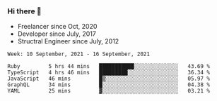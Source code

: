 ### Hi there 👋

- Freelancer since Oct, 2020
- Developer since July, 2017
- Structral Engineer since July, 2012

<!--START_SECTION:waka-->
```text
Week: 10 September, 2021 - 16 September, 2021

Ruby         5 hrs 44 mins   ███████████░░░░░░░░░░░░░░   43.69 % 
TypeScript   4 hrs 46 mins   █████████░░░░░░░░░░░░░░░░   36.34 % 
JavaScript   46 mins         █▒░░░░░░░░░░░░░░░░░░░░░░░   05.97 % 
GraphQL      34 mins         █░░░░░░░░░░░░░░░░░░░░░░░░   04.38 % 
YAML         25 mins         ▓░░░░░░░░░░░░░░░░░░░░░░░░   03.21 % 
```
<!--END_SECTION:waka-->
